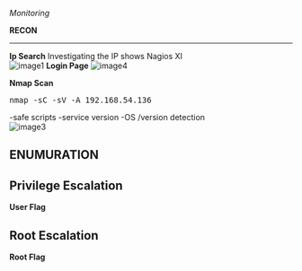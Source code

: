 *Monitoring*

**RECON**

---
**Ip Search** 
Investigating the IP shows Nagios XI  
![image1](https://user-images.githubusercontent.com/66635295/158923291-f9f3c79d-29cd-4356-abac-a06c8a23c1c8.png)
**Login Page** 
![image4](https://user-images.githubusercontent.com/66635295/158923386-5a962c6b-12a7-4478-8ac3-7a4a7dbbfb76.png)



**Nmap Scan**  
<pre>nmap -sC -sV -A 192.168.54.136 </pre>  
-safe scripts -service version -OS /version detection  
![image3](https://user-images.githubusercontent.com/66635295/158923500-63ccf817-750b-4cc0-b922-5fec2ac9aed3.png)





**ENUMURATION**
---


**Privilege Escalation**
---
  
**User Flag**      
  

**Root Escalation**
---  
**Root Flag**  
 
